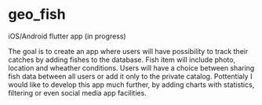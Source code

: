 # geo_fish

iOS/Android flutter app (in progress)

The goal is to create an app where users will have possibility to track their catches by adding fishes to the database. Fish item will include photo, location and wheather conditions. Users will have a choice between sharing fish data between all users or  add it only to the private catalog. Pottentialy I would like to develop this app much further, by adding charts with statistics, filtering or even social media app facilities.

